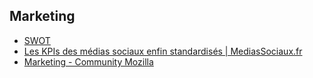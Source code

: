 ## Marketing

* [SWOT](http://fr.wikipedia.org/wiki/SWOT)
* [Les KPIs des médias sociaux enfin standardisés | MediasSociaux.fr](http://www.mediassociaux.fr/2013/06/28/les-kpis-des-medias-sociaux-enfin-standardises/)
* [Marketing - Community Mozilla](https://wiki.mozilla.org/MarketingGuide)
